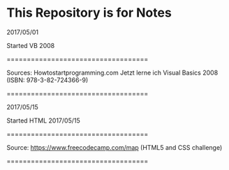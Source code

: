 # This Repository is for Notes


2017/05/01


Started VB 2008


===================================

Sources: Howtostartprogramming.com
         Jetzt lerne ich Visual Basics 2008 (ISBN: 978-3-82-724366-9)

===================================

2017/05/15


Started HTML 2017/05/15


===================================


Source: https://www.freecodecamp.com/map (HTML5 and CSS challenge)


===================================
